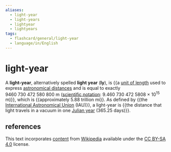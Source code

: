 ```yaml
---
aliases:
  - light-year
  - light-years
  - lightyear
  - lightyears
tags:
  - flashcard/general/light-year
  - language/in/English
---
```


# light-year

A __light-year__, alternatively spelled __light year__ (__ly__), is {{a [unit of length](unit%20of%20length.md) used to express [astronomical distances](distance%20measure.md) and is equal to exactly 9460&nbsp;730&nbsp;472&nbsp;580&nbsp;800 m ([scientific notation](scientific%20notation.md): 9.460&nbsp;730&nbsp;472&nbsp;5808 × 10<sup>15</sup> m)}}, which is {{approximately 5.88 trillion mi}}. As defined by {{the [International Astronomical Union](International%20Astronomical%20Union.md) (IAU)}}, a light-year is {{the distance that light travels in a vacuum in one [Julian year](Julian%20year%20(astronomy).md) (365.25 days)}}. <!--SR:!2024-07-29,14,250!2024-08-12,21,190!2024-08-17,37,290!2024-09-24,68,310-->

## references

This text incorporates [content](https://en.wikipedia.org/wiki/light-year) from [Wikipedia](Wikipedia.md) available under the [CC BY-SA 4.0](https://creativecommons.org/licenses/by-sa/4.0/) license.
